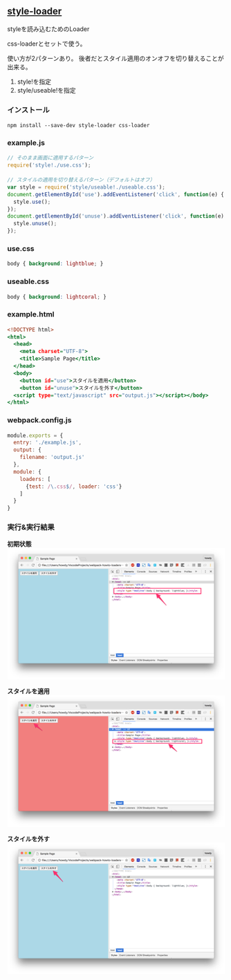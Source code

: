 ## [style-loader](https://github.com/webpack/style-loader)
styleを読み込むためのLoader

css-loaderとセットで使う。

使い方が2パターンあり。
後者だとスタイル適用のオンオフを切り替えることが出来る。

1. style!を指定
1. style/useable!を指定

### インストール

```console
npm install --save-dev style-loader css-loader
```

### example.js

```javascript:example.js
// そのまま画面に適用するパターン
require('style!./use.css');

// スタイルの適用を切り替えるパターン（デフォルトはオフ）
var style = require('style/useable!./useable.css');
document.getElementById('use').addEventListener('click', function(e) {
  style.use();
});
document.getElementById('unuse').addEventListener('click', function(e) {
  style.unuse();
});
```

### use.css

```css:use.css
body { background: lightblue; }
```

### useable.css

```css:useable.css
body { background: lightcoral; }
```

### example.html

```html:example.html
<!DOCTYPE html>
<html>
  <head>
    <meta charset="UTF-8">
    <title>Sample Page</title>
  </head>
  <body>
    <button id="use">スタイルを適用</button>
    <button id="unuse">スタイルを外す</button>
  <script type="text/javascript" src="output.js"></script></body>
</html>
```

### webpack.config.js

```javascript:webpack.config.js
module.exports = {
  entry: './example.js',
  output: {
    filename: 'output.js'
  },
  module: {
    loaders: [
      {test: /\.css$/, loader: 'css'}
    ]
  }
}
```

### 実行&実行結果

**初期状態**  
![cap1](https://raw.githubusercontent.com/howdy39/webpack-howto-loaders/master/examples/style-loader/capture/cap1.png)

**スタイルを適用**  
![cap2](https://raw.githubusercontent.com/howdy39/webpack-howto-loaders/master/examples/style-loader/capture/cap2.png)

**スタイルを外す**  
![cap3](https://raw.githubusercontent.com/howdy39/webpack-howto-loaders/master/examples/style-loader/capture/cap3.png)